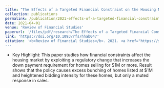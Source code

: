 ```yaml
---
title: "The Effects of a Targeted Financial Constraint on the Housing Market"
collection: publications
permalink: /publication/2021-effects-of-a-targeted-financial-constraint-on-the-housing-market
date: 2021-04-01
venue: 'Review of Financial Studies'
paperurl: '/files/pdf/research/The Effects of a Targeted Financial Constraint on the Housing Market.pdf'
link: 'https://doi.org/10.1093/rfs/hhab047'
citation: '<b>Review of Financial Studies</b>. 2021. <a href="https://scholar.google.com/scholar?hl=en&as_sdt=0%2C5&q=%22The+Effects+of+a+Targeted+Financial+Constraint+on+the+Housing+Market%22&btnG=#d=gs_cit&u=%2Fscholar%3Fq%3Dinfo%3AdXYmpzMLY_IJ%3Ascholar.google.com%2F%26output%3Dcite%26scirp%3D0%26hl%3Den">Citation</a>
---
```

* Key Highlight: This paper studies how financial constraints affect the housing market by exploiting a regulatory change that increases the down payment requirement for homes selling for \$1M or more. Result shows that the policy causes excess bunching of homes listed at \$1M and heightened bidding intensity for these homes, but only a muted response in sales.
